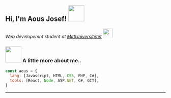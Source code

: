 


<h2> Hi, I'm Aous Josef! <img src="https://media4.giphy.com/media/du3J3cXyzhj75IOgvA/giphy.gif?cid=ecf05e47y8bm91l781ydnr6ok5209mj22ky6css7jjaglsvr&rid=giphy.gif" width="50"></h2>


 <p> <em>Web developemnt student at <a href="http://www.miun.se">MittUniversitetet</a> <img src="https://media.giphy.com/media/fYSnHlufseco8Fh93Z/giphy.gif" width="30">
</em></p>




### <img src="https://media.giphy.com/media/WUlplcMpOCEmTGBtBW/giphy.gif" width="50">  A little more about me..

```javascript
const aous = {
  lang: [Javascript, HTML, CSS, PHP, C#],
  tools: [React, Node, ASP.NET, C#, GIT],
}
```



---
